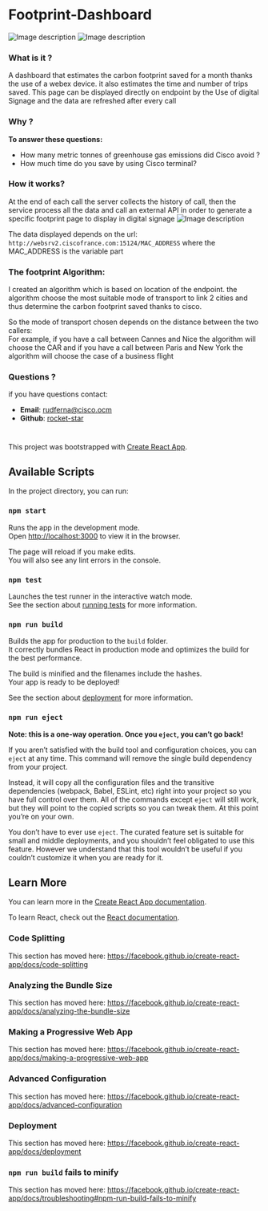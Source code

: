 # Footprint-Dashboard
![Image description](https://i.ibb.co/JHyBH2n/Capture-d-e-cran-2020-05-22-a-22-47-43.png)
![Image description](https://i.ibb.co/yFBMmb7/Capture-d-e-cran-2020-05-22-a-23-27-25.png)

### What is it ?
A dashboard that estimates the carbon footprint saved for a month thanks the use of a
webex device.
it also estimates the time and number of trips saved.
This page can be displayed directly on endpoint by the Use of digital Signage
and the data are refreshed after every call

### Why ?
**To answer these questions:**
- How many metric tonnes of greenhouse gas emissions did Cisco avoid ?
- How much time do you save by using Cisco terminal?

### How it works?
At the end of each call the server collects the history of call, then the service process all the
data and call an external API in order to generate a specific footprint page to display in digital
signage
![Image description](https://i.ibb.co/5TR31xk/Capture-d-e-cran-2020-05-22-a-23-04-03.png)

The data displayed depends on the url:
```http://websrv2.ciscofrance.com:15124/MAC_ADDRESS```  where the MAC_ADDRESS is the variable part

### The footprint Algorithm:

I created an algorithm which is based on location of the endpoint. the algorithm choose the
most suitable mode of transport to link 2 cities and thus determine the carbon footprint
saved thanks to cisco.  

So the mode of transport chosen depends on the distance between the two callers:  
For example, if you have a call between Cannes and Nice the algorithm will choose the CAR and if you have a call between Paris and New York the algorithm will choose the case of a business flight

### Questions ?
if you have questions contact:
- **Email**: rudferna@cisco.ocm
- **Github**: [rocket-star](https://github.com/rocket-star/)
#
This project was bootstrapped with [Create React App](https://github.com/facebook/create-react-app).

## Available Scripts

In the project directory, you can run:

### `npm start`

Runs the app in the development mode.<br />
Open [http://localhost:3000](http://localhost:3000) to view it in the browser.

The page will reload if you make edits.<br />
You will also see any lint errors in the console.

### `npm test`

Launches the test runner in the interactive watch mode.<br />
See the section about [running tests](https://facebook.github.io/create-react-app/docs/running-tests) for more information.

### `npm run build`

Builds the app for production to the `build` folder.<br />
It correctly bundles React in production mode and optimizes the build for the best performance.

The build is minified and the filenames include the hashes.<br />
Your app is ready to be deployed!

See the section about [deployment](https://facebook.github.io/create-react-app/docs/deployment) for more information.

### `npm run eject`

**Note: this is a one-way operation. Once you `eject`, you can’t go back!**

If you aren’t satisfied with the build tool and configuration choices, you can `eject` at any time. This command will remove the single build dependency from your project.

Instead, it will copy all the configuration files and the transitive dependencies (webpack, Babel, ESLint, etc) right into your project so you have full control over them. All of the commands except `eject` will still work, but they will point to the copied scripts so you can tweak them. At this point you’re on your own.

You don’t have to ever use `eject`. The curated feature set is suitable for small and middle deployments, and you shouldn’t feel obligated to use this feature. However we understand that this tool wouldn’t be useful if you couldn’t customize it when you are ready for it.

## Learn More

You can learn more in the [Create React App documentation](https://facebook.github.io/create-react-app/docs/getting-started).

To learn React, check out the [React documentation](https://reactjs.org/).

### Code Splitting

This section has moved here: https://facebook.github.io/create-react-app/docs/code-splitting

### Analyzing the Bundle Size

This section has moved here: https://facebook.github.io/create-react-app/docs/analyzing-the-bundle-size

### Making a Progressive Web App

This section has moved here: https://facebook.github.io/create-react-app/docs/making-a-progressive-web-app

### Advanced Configuration

This section has moved here: https://facebook.github.io/create-react-app/docs/advanced-configuration

### Deployment

This section has moved here: https://facebook.github.io/create-react-app/docs/deployment

### `npm run build` fails to minify

This section has moved here: https://facebook.github.io/create-react-app/docs/troubleshooting#npm-run-build-fails-to-minify
